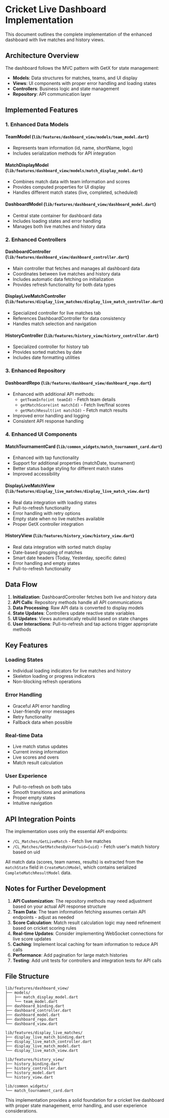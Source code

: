 # Cricket Live Dashboard Implementation

This document outlines the complete implementation of the enhanced dashboard with live matches and history views.

## Architecture Overview

The dashboard follows the MVC pattern with GetX for state management:

- **Models**: Data structures for matches, teams, and UI display
- **Views**: UI components with proper error handling and loading states
- **Controllers**: Business logic and state management
- **Repository**: API communication layer

## Implemented Features

### 1. Enhanced Data Models

#### TeamModel (`lib/features/dashboard_view/models/team_model.dart`)
- Represents team information (id, name, shortName, logo)
- Includes serialization methods for API integration

#### MatchDisplayModel (`lib/features/dashboard_view/models/match_display_model.dart`)
- Combines match data with team information and scores
- Provides computed properties for UI display
- Handles different match states (live, completed, scheduled)

#### DashboardModel (`lib/features/dashboard_view/dashboard_model.dart`)
- Central state container for dashboard data
- Includes loading states and error handling
- Manages both live matches and history data

### 2. Enhanced Controllers

#### DashboardController (`lib/features/dashboard_view/dashboard_controller.dart`)
- Main controller that fetches and manages all dashboard data
- Coordinates between live matches and history data
- Includes automatic data fetching on initialization
- Provides refresh functionality for both data types

#### DisplayLiveMatchController (`lib/features/display_live_matches/display_live_match_controller.dart`)
- Specialized controller for live matches tab
- References DashboardController for data consistency
- Handles match selection and navigation

#### HistoryController (`lib/features/history_view/history_controller.dart`)
- Specialized controller for history tab
- Provides sorted matches by date
- Includes date formatting utilities

### 3. Enhanced Repository

#### DashboardRepo (`lib/features/dashboard_view/dashboard_repo.dart`)
- Enhanced with additional API methods:
  - `getTeamInfo(int teamId)` - Fetch team details
  - `getMatchScore(int matchId)` - Fetch live/final scores
  - `getMatchResult(int matchId)` - Fetch match results
- Improved error handling and logging
- Consistent API response handling

### 4. Enhanced UI Components

#### MatchTournamentCard (`lib/common_widgets/match_tournament_card.dart`)
- Enhanced with tap functionality
- Support for additional properties (matchDate, tournament)
- Better status badge styling for different match states
- Improved accessibility

#### DisplayLiveMatchView (`lib/features/display_live_matches/display_live_match_view.dart`)
- Real data integration with loading states
- Pull-to-refresh functionality
- Error handling with retry options
- Empty state when no live matches available
- Proper GetX controller integration

#### HistoryView (`lib/features/history_view/history_view.dart`)
- Real data integration with sorted match display
- Date-based grouping of matches
- Smart date headers (Today, Yesterday, specific dates)
- Error handling and empty states
- Pull-to-refresh functionality

## Data Flow

1. **Initialization**: DashboardController fetches both live and history data
2. **API Calls**: Repository methods handle all API communications
3. **Data Processing**: Raw API data is converted to display models
4. **State Updates**: Controllers update reactive state variables
5. **UI Updates**: Views automatically rebuild based on state changes
6. **User Interactions**: Pull-to-refresh and tap actions trigger appropriate methods

## Key Features

### Loading States
- Individual loading indicators for live matches and history
- Skeleton loading or progress indicators
- Non-blocking refresh operations

### Error Handling
- Graceful API error handling
- User-friendly error messages
- Retry functionality
- Fallback data when possible

### Real-time Data
- Live match status updates
- Current inning information
- Live scores and overs
- Match result calculation

### User Experience
- Pull-to-refresh on both tabs
- Smooth transitions and animations
- Proper empty states
- Intuitive navigation

## API Integration Points

The implementation uses only the essential API endpoints:
- `/CL_Matches/GetLiveMatch` - Fetch live matches
- `/CL_Matches/GetMatchesByUser?uid={uid}` - Fetch user's match history based on uid

All match data (scores, team names, results) is extracted from the `matchState` field in `CreateMatchModel`, which contains serialized `CompleteMatchResultModel` data.

## Notes for Further Development

1. **API Customization**: The repository methods may need adjustment based on your actual API response structure
2. **Team Data**: The team information fetching assumes certain API endpoints - adjust as needed
3. **Score Calculation**: Match result calculation logic may need refinement based on cricket scoring rules
4. **Real-time Updates**: Consider implementing WebSocket connections for live score updates
5. **Caching**: Implement local caching for team information to reduce API calls
6. **Performance**: Add pagination for large match histories
7. **Testing**: Add unit tests for controllers and integration tests for API calls

## File Structure

```
lib/features/dashboard_view/
├── models/
│   ├── match_display_model.dart
│   └── team_model.dart
├── dashboard_binding.dart
├── dashboard_controller.dart
├── dashboard_model.dart
├── dashboard_repo.dart
└── dashboard_view.dart

lib/features/display_live_matches/
├── display_live_match_binding.dart
├── display_live_match_controller.dart
├── display_live_match_model.dart
└── display_live_match_view.dart

lib/features/history_view/
├── history_binding.dart
├── history_controller.dart
├── history_model.dart
└── history_view.dart

lib/common_widgets/
└── match_tournament_card.dart
```

This implementation provides a solid foundation for a cricket live dashboard with proper state management, error handling, and user experience considerations.
